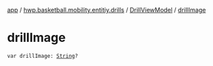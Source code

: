[app](../../index.md) / [hwp.basketball.mobility.entitiy.drills](../index.md) / [DrillViewModel](index.md) / [drillImage](.)

# drillImage

`var drillImage: `[`String`](https://kotlinlang.org/api/latest/jvm/stdlib/kotlin/-string/index.html)`?`